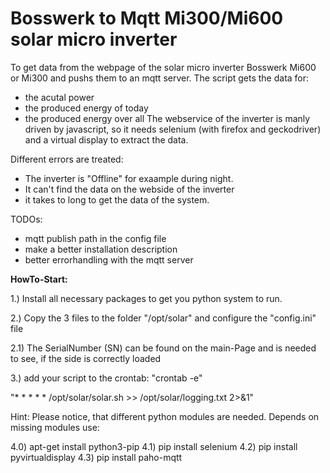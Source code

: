 # Bosswerk to Mqtt Mi300/Mi600 solar micro inverter
To get data from the webpage of the solar micro inverter Bosswerk Mi600 or Mi300 and pushs them to an mqtt server.
The script gets the data for:
 - the acutal power
 - the produced energy of today
 - the produced energy over all
The webservice of the inverter is manly driven by javascript, so it needs selenium (with firefox and geckodriver) and a virtual display to extract the data.

Different errors are treated:
 - The inverter is "Offline" for exaample during night.
 - It can't find the data on the webside of the inverter
 - it takes to long to get the data of the system.

TODOs:
 - mqtt publish path in the config file
 - make a better installation description
 - better errorhandling with the mqtt server

<b>HowTo-Start:</b>

1.) Install all necessary packages to get you python system to run.

2.) Copy the 3 files to the folder "/opt/solar" and configure the "config.ini" file
 
2.1) The SerialNumber (SN) can be found on the main-Page and is needed to see, if the side is correctly loaded 

3.) add your script to the crontab: "crontab -e"

  "*  *   *   *   *     /opt/solar/solar.sh >> /opt/solar/logging.txt  2>&1"

Hint: Please notice, that different python modules are needed. Depends on missing modules use:

4.0) apt-get install python3-pip
4.1) pip install selenium
4.2) pip install pyvirtualdisplay
4.3) pip install paho-mqtt
